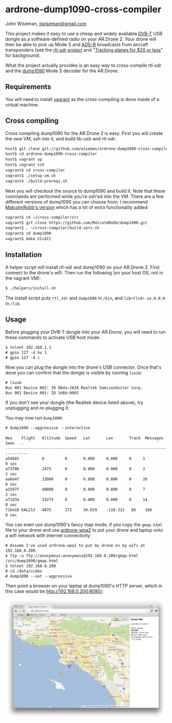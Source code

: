 # ardrone-dump1090-cross-compiler

John Wiseman, jjwiseman@gmail.com

This project makes it easy to use a cheap and widely available
[DVB-T](http://en.wikipedia.org/wiki/DVB-T) USB dongle as a
software-defined radio on your AR.Drone 2.  Your drone will then be
able to pick up Mode S and
[ADS-B](http://en.wikipedia.org/wiki/Automatic_dependent_surveillance-broadcast)
broadcasts from aircraft transponders (see the [rtl-sdr
project](http://sdr.osmocom.org/trac/wiki/rtl-sdr) and "[Tracking
planes for $20 or
less](http://www.irrational.net/2012/08/06/tracking-planes-for-20-or-less)"
for background).

What the project actually provides is an easy way to cross-compile rtl-sdr and the
[dump1090](https://github.com/antirez/dump1090) Mode S decoder for the
AR.Drone.


## Requirements

You will need to install [vagrant](http://vagrantup.com/) as the
cross-compiling is done inside of a virtual machine.


## Cross compiling

Cross compiling dump1090 for the AR.Drone 2 is easy.  First you will
create the new VM, ssh into it, and build lib-usb and rtl-sdr:

```bash
host$ git clone git://github.com/wiseman/ardrone-dump1090-cross-compiler.git
host$ cd ardrone-dump1090-cross-compiler
host$ vagrant up
host$ vagrant ssh
vagrant$ cd cross-compiler
vagrant$ ./setup-vm.sh
vagrant$ ./build-prereqs.sh
```

Next you will checkout the source to dump1090 and build it.  Note that
these commands are performed while you're ssh'ed into the VM.  There
are a few different versions of dump1090 you can choose from; I
recommend [MalcolmRobb's
version](https://github.com/MalcolmRobb/dump1090) which has a lot of
extra functionality added:

```bash
vagrant$ cd ~/cross-compiler/src
vagrant$ git clone https://github.com/MalcolmRobb/dump1090.git
vagrant$ . ~/cross-compiler/build-vars.sh
vagrant$ cd dump1090
vagrant$ make CC=$CC
```


## Installation

A helper script will install rtl-sdr and dump1090 on your AR.Drone 2.
First connect to the drone's wifi.  Then run the following (on your
host OS, not in the vagrant VM):

```bash
$ ./helpers/install.sh
```

The install script puts `rtl_sdr` and `dump1090` in `/bin`, and
`librtlsdr.so.0.0.0` in `/lib`.


## Usage

Before plugging your DVB-T dongle into your AR.Drone, you will need to
run these commands to activate USB host mode:

```
$ telnet 192.168.1.1
# gpio 127 -d ho 1
# gpio 127 -d i
```

Now you can plug the dongle into the drone's USB connector.  Once
that's done you can confirm that the dongle is visible by running
`lsusb`:

```
# lsusb
Bus 001 Device 002: ID 0bda:2838 Realtek Semiconductor Corp.
Bus 001 Device 001: ID 1d6b:0002
```

If you don't see your dongle (the Realtek device listed above), try
unplugging and re-plugging it.

You may now run `dump1090`:

```
# dump1090 --aggressive --interactive

Hex    Flight   Altitude  Speed   Lat       Lon       Track  Messages Seen   .
--------------------------------------------------------------------------------
a54601          0         0       0.000     0.000     0     1         0 sec
a73f0b          2475      0       0.000     0.000     0     2         1 sec
aa6e4f          33000     0       0.000     0.000     0     26        0 sec
a2597f          40000     0       0.000     0.000     0     7         2 sec
a71d34          33275     0       0.000     0.000     0     14        0 sec
71be10 KAL213   4875      272     34.029    -118.312   85    166       0 sec
```

You can even use dump1090's fancy map mode, if you copy the
`gmap.html` file to your drone and use
[ardrone-wpa2](https://github.com/daraosn/ardrone-wpa2) to put your
drone and laptop onto a wifi network with internet connectivity:

```
# Assume I've used ardrone-wpa2 to put my drone on my wifi at 192.168.0.200.
$ ftp -u ftp://anonymous:anonymous@192.168.0.200/gmap.html /src/dump1090/gmap.html
$ telnet 192.168.0.200
# cd /data/video
# dump1090 --net --aggressive
```

Then point a browser on your laptop at dump1090's HTTP server, which
in this case would be http://192.168.0.200:8080/:

![Map screenshot](ardrone-ads-b.jpg?raw=true)
